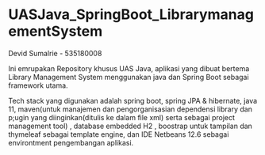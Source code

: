 # UASJava_SpringBoot_LibrarymanagementSystem
Devid Sumalrie - 535180008

Ini emrupakan Repository khusus UAS Java, aplikasi yang dibuat bertema Library Management System menggunakan java dan Spring Boot sebagai framework utama.

Tech stack yang digunakan adalah spring boot, spring JPA & hibernate, java 11, maven(untuk manajemen dan pengorganisasian dependensi library dan p;ugin yang diinginkan(ditulis ke dalam file xml) serta sebagai project management tool) , database embedded H2 , boostrap untuk tampilan dan thymeleaf sebagai template engine, dan IDE Netbeans 12.6 sebagai environtment pengembangan aplikasi.
